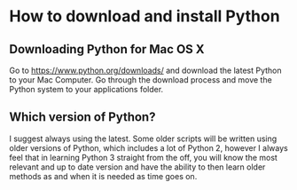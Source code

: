 # How to download and install Python
## Downloading Python for Mac OS X
Go to https://www.python.org/downloads/ and download the latest Python to your Mac Computer. Go through the download process and move the Python system to your applications folder. 

## Which version of Python?
I suggest always using the latest. Some older scripts will be written using older versions of Python, which includes a lot of Python 2, however I always feel that in learning Python 3 straight from the off, you will know the most relevant and up to date version and have the ability to then learn older methods as and when it is needed as time goes on. 

